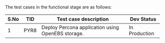 The test cases in the functional stage are as follows:

| S.No | TID  | Test case description                             | Dev Status    |
| ---- | ---- | ------------------------------------------------- | ------------- |
| 1    | PYR8 | Deploy Percona application using OpenEBS storage. | In Production |